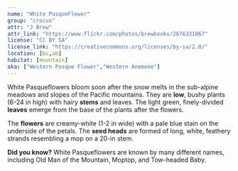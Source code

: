 ```yaml
---
name: "White PasqueFlower"
group: "crocus"
attr: "J Brew"
attr_link: "https://www.flickr.com/photos/brewbooks/2676331867"
license: "CC BY SA"
license_link: "https://creativecommons.org/licenses/by-sa/2.0/"
location: [bc,ab]
habitat: [mountain]
aka: ["Western Pasque Flower","Western Anemone"]
---
```

White Pasqueflowers bloom soon after the snow melts in the sub-alpine meadows and slopes of the Pacific mountains. They are **low**, bushy plants (6-24 in high) with hairy **stems** and leaves. The light green, finely-divided **leaves** emerge from the base of the plants after the flowers.

The **flowers** are creamy-white (1-2 in wide) with a pale blue stain on the underside of the petals. The **seed heads** are formed of long, white, feathery strands resembling a mop on a 20-in stem.

**Did you know?** White Pasqueflowers are known by many different names, including Old Man of the Mountain, Moptop, and Tow-headed Baby.
